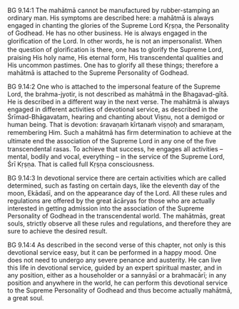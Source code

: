 BG 9.14:1	The mahātmā cannot be manufactured by rubber-stamping an ordinary man. His symptoms are described here: a mahātmā is always engaged in chanting the glories of the Supreme Lord Kṛṣṇa, the Personality of Godhead. He has no other business. He is always engaged in the gloriﬁcation of the Lord. In other words, he is not an impersonalist. When the question of gloriﬁcation is there, one has to glorify the Supreme Lord, praising His holy name, His eternal form, His transcendental qualities and His uncommon pastimes. One has to glorify all these things; therefore a mahātmā is attached to the Supreme Personality of Godhead.

BG 9.14:2	One who is attached to the impersonal feature of the Supreme Lord, the brahma-jyotir, is not described as mahātmā in the Bhagavad-gītā. He is described in a different way in the next verse. The mahātmā is always engaged in different activities of devotional service, as described in the Śrīmad-Bhāgavatam, hearing and chanting about Viṣṇu, not a demigod or human being. That is devotion: śravaṇaṁ kīrtanaṁ viṣṇoḥ and smaraṇam, remembering Him. Such a mahātmā has ﬁrm determination to achieve at the ultimate end the association of the Supreme Lord in any one of the ﬁve transcendental rasas. To achieve that success, he engages all activities – mental, bodily and vocal, everything – in the service of the Supreme Lord, Śrī Kṛṣṇa. That is called full Kṛṣṇa consciousness.

BG 9.14:3	In devotional service there are certain activities which are called determined, such as fasting on certain days, like the eleventh day of the moon, Ekādaśī, and on the appearance day of the Lord. All these rules and regulations are offered by the great ācāryas for those who are actually interested in getting admission into the association of the Supreme Personality of Godhead in the transcendental world. The mahātmās, great souls, strictly observe all these rules and regulations, and therefore they are sure to achieve the desired result.

BG 9.14:4	As described in the second verse of this chapter, not only is this devotional service easy, but it can be performed in a happy mood. One does not need to undergo any severe penance and austerity. He can live this life in devotional service, guided by an expert spiritual master, and in any position, either as a householder or a sannyāsī or a brahmacārī; in any position and anywhere in the world, he can perform this devotional service to the Supreme Personality of Godhead and thus become actually mahātmā, a great soul.